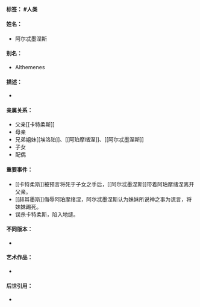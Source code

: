 #### 标签： #人类
#### 姓名：
- 阿尔忒墨涅斯
#### 别名：
- Althemenes
#### 描述：
- 
#### 亲属关系：
- 父亲[[卡特柔斯]]
- 母亲
- 兄弟姐妹[[埃洛珀]]、[[阿珀摩绪涅]]、[[阿尔忒墨涅斯]]
- 子女
- 配偶
#### 重要事件：
- [[卡特柔斯]]被预言将死于子女之手后，[[阿尔忒墨涅斯]]带着阿珀摩绪涅离开父亲。
- [[赫耳墨斯]]侮辱阿珀摩绪涅，阿尔忒墨涅斯认为妹妹所说神之事为谎言，将妹妹踢死。
- 误杀卡特柔斯，陷入地缝。
#### 不同版本：
- 
#### 艺术作品：
- 
#### 后世引用：
- 